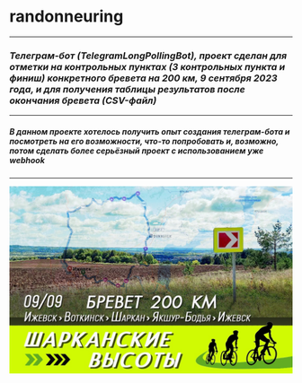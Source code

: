 # randonneuring
***
### _Телеграм-бот (TelegramLongPollingBot), проект сделан для отметки на контрольных пунктах (3 контрольных пункта и финиш) конкретного бревета на 200 км, 9 сентября 2023 года, и для получения таблицы результатов после окончания бревета (CSV-файл)_
___
##### _В данном проекте хотелось получить опыт создания телеграм-бота и посмотреть на его возможности, что-то попробовать и, возможно, потом сделать более серьёзный проект с использованием уже webhook_
***
[![Анонс Бревета-200, 9.09.23](brevet.png)](https://vk.com/rk_izhevsk?w=wall-155051322_4935)
